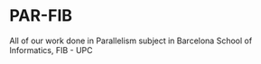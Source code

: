 # PAR-FIB
All of our work done in Parallelism subject in Barcelona School of Informatics, FIB - UPC
